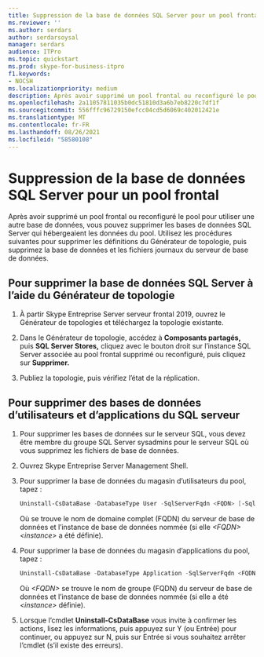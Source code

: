 ```yaml
---
title: Suppression de la base de données SQL Server pour un pool frontal
ms.reviewer: ''
ms.author: serdars
author: serdarsoysal
manager: serdars
audience: ITPro
ms.topic: quickstart
ms.prod: skype-for-business-itpro
f1.keywords:
- NOCSH
ms.localizationpriority: medium
description: Après avoir supprimé un pool frontal ou reconfiguré le pool pour utiliser une autre base de données, vous pouvez supprimer les bases de données SQL Server qui hébergeaient les données du pool. Utilisez les procédures suivantes pour supprimer les définitions du Générateur de topologie, puis supprimez la base de données et les fichiers journaux du serveur de base de données.
ms.openlocfilehash: 2a11057811035b0dc51810d3a6b7eb8220c7df1f
ms.sourcegitcommit: 556fffc96729150efcc04cd5d6069c402012421e
ms.translationtype: MT
ms.contentlocale: fr-FR
ms.lasthandoff: 08/26/2021
ms.locfileid: "58580108"
---
```

# <a name="remove-the-sql-server-database-for-a-front-end-pool"></a>Suppression de la base de données SQL Server pour un pool frontal

Après avoir supprimé un pool frontal ou reconfiguré le pool pour utiliser une autre base de données, vous pouvez supprimer les bases de données SQL Server qui hébergeaient les données du pool. Utilisez les procédures suivantes pour supprimer les définitions du Générateur de topologie, puis supprimez la base de données et les fichiers journaux du serveur de base de données.
  
## <a name="to-remove-the-sql-server-database-using-topology-builder"></a>Pour supprimer la base de données SQL Server à l’aide du Générateur de topologie

1. À partir Skype Entreprise Server serveur frontal 2019, ouvrez le Générateur de topologies et téléchargez la topologie existante. 
    
2. Dans le Générateur de topologie, accédez à **Composants partagés,** puis **SQL Server Stores,** cliquez avec le bouton droit sur l’instance SQL Server associée au pool frontal supprimé ou reconfiguré, puis cliquez sur **Supprimer.**
    
3. Publiez la topologie, puis vérifiez l’état de la réplication. 
    
## <a name="to-remove-user-and-application-databases-from-the-sql-server"></a>Pour supprimer des bases de données d’utilisateurs et d’applications du SQL serveur

1. Pour supprimer les bases de données sur le serveur SQL, vous devez être membre du groupe SQL Server sysadmins pour le serveur SQL où vous supprimez les fichiers de base de données. 
    
2. Ouvrez Skype Entreprise Server Management Shell.
    
3. Pour supprimer la base de données du magasin d’utilisateurs du pool, tapez :
    
   ```PowerShell
   Uninstall-CsDataBase -DatabaseType User -SqlServerFqdn <FQDN> [-SqlInstanceName <instance>]
   ```

    Où se trouve le nom de domaine complet (FQDN) du serveur de base de données et l’instance de base de données nommée (si elle  _\<FQDN\>_  _\<instance\>_ a été définie). 
    
4. Pour supprimer la base de données du magasin d’applications du pool, tapez :
    
   ```PowerShell
   Uninstall-CsDataBase -DatabaseType Application -SqlServerFqdn <FQDN> [-SqlInstanceName <instance>]
   ```

    Où  _\<FQDN\>_ se trouve le nom de groupe (FQDN) du serveur de base de données et l’instance de base de données nommée (si elle a été  _\<instance\>_ définie). 
    
5. Lorsque l’cmdlet **Uninstall-CsDataBase** vous invite à confirmer les actions, lisez les informations, puis appuyez sur Y (ou Entrée) pour continuer, ou appuyez sur N, puis sur Entrée si vous souhaitez arrêter l’cmdlet (s’il existe des erreurs). 
    

